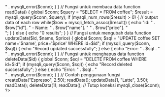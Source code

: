 <?php
// Koneksi ke database
$host = 'localhost';
$user = 'username';
$password = 'password';
$dbname = 'nama_database';

// Buat koneksi
$conn = mysqli_connect($host, $user, $password, $dbname);
// Cek koneksi
if (!$conn) {
    die("Connection failed: " . mysqli_connect_error());
}

// Buat tabel jika belum ada
$sql = "CREATE TABLE IF NOT EXISTS coffee (
	id INT(6) UNSIGNED AUTO_INCREMENT PRIMARY KEY, 
	name VARCHAR(30) NOT NULL,
	price DECIMAL(5,2) NOT NULL
)";
mysqli_query($conn, $sql);

// Fungsi untuk membuat data
function createData($name, $price) {
	global $conn;
	$sql = "INSERT INTO coffee (name, price) VALUES ('$name', '$price')";
	if (mysqli_query($conn, $sql)) {
	    echo "New record created successfully";
	} else {
	    echo "Error: " . $sql . "<br>" . mysqli_error($conn);
	}
}

// Fungsi untuk membaca data
function readData() {
	global $conn;
	$query = "SELECT * FROM coffee";
	$result = mysqli_query($conn, $query);
	if (mysqli_num_rows($result) > 0) {
	    // output data of each row
	    while($row = mysqli_fetch_assoc($result)) {
	        echo "id: " . $row["id"]. " - Name: " . $row["name"]. " " . $row["price"]. "<br>";
	    }
	} else {
	    echo "0 results";
	}
}

// Fungsi untuk mengubah data
function updateData($id, $name, $price) {
	global $conn;
	$sql = "UPDATE coffee SET name='$name', price='$price' WHERE id=$id";
	if (mysqli_query($conn, $sql)) {
	    echo "Record updated successfully";
	} else {
	    echo "Error: " . $sql . "<br>" . mysqli_error($conn);
	}
}

// Fungsi untuk menghapus data
function deleteData($id) {
	global $conn;
	$sql = "DELETE FROM coffee WHERE id=$id";
	if (mysqli_query($conn, $sql)) {
	    echo "Record deleted successfully";
} else {
	    echo "Error: " . $sql . "<br>" . mysqli_error($conn);
	}
}

// Contoh penggunaan fungsi
createData("Espresso", 2.50);
readData();
updateData(1, "Latte", 3.50);
readData();
deleteData(1);
readData();

// Tutup koneksi
mysqli_close($conn);
?>
